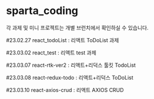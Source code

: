 # sparta_coding

각 과제 및 미니 프로젝트는 개별 브런치에서 확인하실 수 있습니다.

#23.02.27
react_todoList : 리액트 ToDoList 과제 

#23.03.02
react_test : 리액트 test 과제 

#23.03.07
react-rtk-ver2 : 리액트+리덕스 툴킷 TodoList

#23.03.08
react-redux-todo : 리액트+리덕스 ToDoList 

#23.03.10
react-axios-crud : 리액트 AXIOS CRUD
